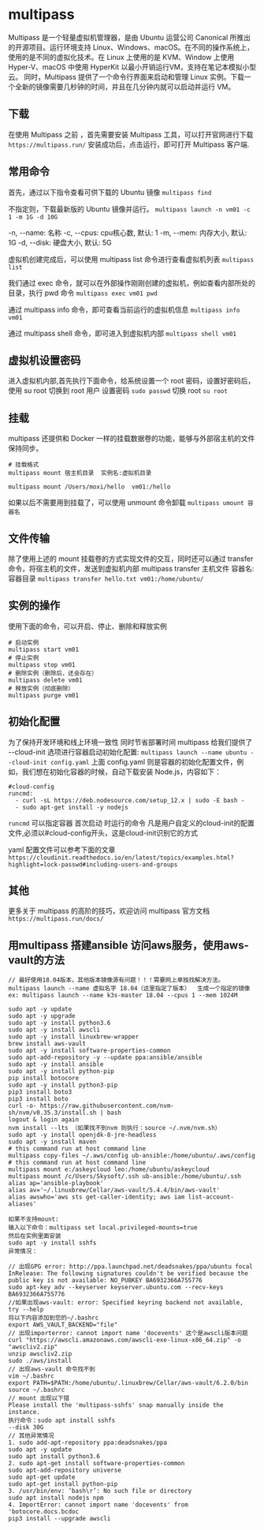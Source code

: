 # multipass

Multipass 是一个轻量虚拟机管理器，是由 Ubuntu 运营公司 Canonical 所推出的开源项目。运行环境支持 Linux、Windows、macOS。在不同的操作系统上，使用的是不同的虚拟化技术。在 Linux 上使用的是 KVM、Window 上使用 Hyper-V、macOS 中使用 HyperKit 以最小开销运行VM，支持在笔记本模拟小型云。
同时，Multipass 提供了一个命令行界面来启动和管理 Linux 实例。下载一个全新的镜像需要几秒钟的时间，并且在几分钟内就可以启动并运行 VM。

## 下载

在使用 Multipass 之前 ，首先需要安装 Multipass 工具，可以打开官网进行下载
`https://multipass.run/`
安装成功后，点击运行，即可打开 Multipass 客户端.

## 常用命令

首先，通过以下指令查看可供下载的 Ubuntu 镜像
`multipass find`

不指定则，下载最新版的 Ubuntu 镜像并运行。
`multipass launch -n vm01 -c 1 -m 1G -d 10G`

-n, --name: 名称
-c, --cpus: cpu核心数, 默认: 1
-m, --mem: 内存大小, 默认: 1G
-d, --disk: 硬盘大小, 默认: 5G

虚拟机创建完成后，可以使用 multipass list 命令进行查看虚拟机列表
`multipass list`

我们通过 exec 命令，就可以在外部操作刚刚创建的虚拟机，例如查看内部所处的目录，执行 pwd 命令
`multipass exec vm01 pwd`

通过 multipass info 命令，即可查看当前运行的虚拟机信息
`multipass info vm01`

通过 multipass shell 命令，即可进入到虚拟机内部
`multipass shell vm01`

## 虚拟机设置密码

进入虚拟机内部,首先执行下面命令，给系统设置一个 root 密码，设置好密码后，使用 su root 切换到 root 用户
设置密码
`sudo passwd`
切换 root
`su root`

## 挂载

multipass 还提供和 Docker 一样的挂载数据卷的功能，能够与外部宿主机的文件保持同步。

```shell
# 挂载格式
multipass mount 宿主机目录  实例名:虚拟机目录
```

`multipass mount /Users/moxi/hello  vm01:/hello`

如果以后不需要用到挂载了，可以使用 unmount 命令卸载
`multipass umount 容器名`

## 文件传输

除了使用上述的 mount 挂载卷的方式实现文件的交互，同时还可以通过 transfer 命令，将宿主机的文件，发送到虚拟机内部
multipass transfer 主机文件 容器名:容器目录
`multipass transfer hello.txt vm01:/home/ubuntu/`

## 实例的操作

使用下面的命令，可以开启、停止、删除和释放实例

```shell
# 启动实例
multipass start vm01
# 停止实例
multipass stop vm01
# 删除实例（删除后，还会存在）
multipass delete vm01
# 释放实例（彻底删除）
multipass purge vm01
```

## 初始化配置

为了保持开发环境和线上环境一致性 同时节省部署时间 multipass 给我们提供了 --cloud-init 选项进行容器启动初始化配置:
`multipass launch --name ubuntu --cloud-init config.yaml`
上面 config.yaml 则是容器的初始化配置文件，例如，我们想在初始化容器的时候，自动下载安装 Node.js，内容如下：

``` shell
#cloud-config
runcmd:
  - curl -sL https://deb.nodesource.com/setup_12.x | sudo -E bash -
  - sudo apt-get install -y nodejs
```

`runcmd` 可以指定容器 首次启动 时运行的命令
凡是用户自定义的cloud-init的配置文件,必须以#cloud-config开头，这是cloud-init识别它的方式

yaml 配置文件可以参考下面的文章
`https://cloudinit.readthedocs.io/en/latest/topics/examples.html?highlight=lock-passwd#including-users-and-groups`

## 其他

更多关于 multipass 的高阶的技巧，欢迎访问 multipass 官方文档
`https://multipass.run/docs/`

## 用multipass 搭建ansible 访问aws服务，使用aws-vault的方法

```shell
// 最好使用18.04版本，其他版本镜像源有问题！！！需要网上单独找解决方法。
multipass launch --name 虚拟名字 18.04（这里指定了版本）  生成一个指定的镜像
ex: multipass launch --name k3s-master 18.04 --cpus 1 --mem 1024M 

sudo apt -y update
sudo apt -y upgrade
sudo apt -y install python3.6
sudo apt -y install awscli
sudo apt -y install linuxbrew-wrapper
brew install aws-vault
sudo apt -y install software-properties-common
sudo apt-add-repository -y --update ppa:ansible/ansible
sudo apt -y install ansible
sudo apt -y install python-pip
pip install botocore
sudo apt -y install python3-pip
pip3 install boto3
pip3 install boto
curl -o- https://raw.githubusercontent.com/nvm-sh/nvm/v0.35.3/install.sh | bash
logout & login again
nvm install --lts （如果找不到nvm 则执行：source ~/.nvm/nvm.sh）
sudo apt -y install openjdk-8-jre-headless
sudo apt -y install maven
# this command run at host command line
multipass copy-files ~/.aws/config ub-ansible:/home/ubuntu/.aws/config
# this command run at host command line
multipass mount e:/askeycloud leo:/home/ubuntu/askeycloud
multipass mount /c/Users/Skysoft/.ssh ub-ansible:/home/ubuntu/.ssh
alias ap='ansible-playbook'
alias av='~/.linuxbrew/Cellar/aws-vault/5.4.4/bin/aws-vault'
alias awswho='aws sts get-caller-identity; aws iam list-account-aliases'

如果不支持mount: 
输入以下命令：multipass set local.privileged-mounts=true
然后在实例里面安装 
sudo apt -y install sshfs
异常情况：

// 出现GPG error: http://ppa.launchpad.net/deadsnakes/ppa/ubuntu focal InRelease: The following signatures couldn't be verified because the public key is not available: NO_PUBKEY BA6932366A755776
sudo apt-key adv --keyserver keyserver.ubuntu.com --recv-keys BA6932366A755776
//如果出现aws-vault: error: Specified keyring backend not available, try --help
将以下内容添加到您的~/.bashrc
export AWS_VAULT_BACKEND="file"
// 出现importerror: cannot import name 'docevents' 这个是awscli版本问题
curl "https://awscli.amazonaws.com/awscli-exe-linux-x86_64.zip" -o "awscliv2.zip"
unzip awscliv2.zip
sudo ./aws/install
// 出现aws-vault 命令找不到
vim ~/.bashrc
export PATH=$PATH:/home/ubuntu/.linuxbrew/Cellar/aws-vault/6.2.0/bin
source ~/.bashrc
// mount 出现以下错
Please install the 'multipass-sshfs' snap manually inside the instance.
执行命令：sudo apt install sshfs
--disk 30G
// 其他异常情况
1. sudo add-apt-repository ppa:deadsnakes/ppa
sudo apt -y update
sudo apt install python3.6
2. sudo apt-get install software-properties-common
sudo apt-add-repository universe
sudo apt-get update
sudo apt-get install python-pip
3. /usr/bin/env: ‘bash\r’: No such file or directory
sudo apt install nodejs npm
4. ImportError: cannot import name 'docevents' from 'botocore.docs.bcdoc
pip3 install --upgrade awscli

```
